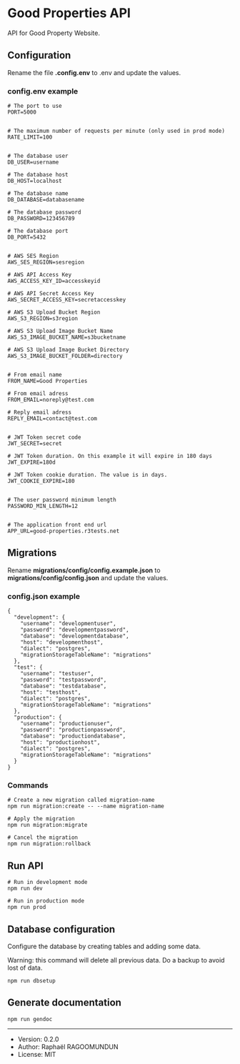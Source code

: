 # Good Properties API

API for Good Property Website.

## Configuration

Rename the file **.config.env** to .env and update the values.

### config.env example

```
# The port to use
PORT=5000


# The maximum number of requests per minute (only used in prod mode)
RATE_LIMIT=100


# The database user
DB_USER=username

# The database host
DB_HOST=localhost

# The database name
DB_DATABASE=databasename

# The database password
DB_PASSWORD=123456789

# The database port
DB_PORT=5432


# AWS SES Region
AWS_SES_REGION=sesregion

# AWS API Access Key
AWS_ACCESS_KEY_ID=accesskeyid

# AWS API Secret Access Key
AWS_SECRET_ACCESS_KEY=secretaccesskey

# AWS S3 Upload Bucket Region
AWS_S3_REGION=s3region

# AWS S3 Upload Image Bucket Name
AWS_S3_IMAGE_BUCKET_NAME=s3bucketname

# AWS S3 Upload Image Bucket Directory
AWS_S3_IMAGE_BUCKET_FOLDER=directory


# From email name
FROM_NAME=Good Properties

# From email adress
FROM_EMAIL=noreply@test.com

# Reply email adress
REPLY_EMAIL=contact@test.com


# JWT Token secret code
JWT_SECRET=secret

# JWT Token duration. On this example it will expire in 180 days
JWT_EXPIRE=180d

# JWT Token cookie duration. The value is in days.
JWT_COOKIE_EXPIRE=180


# The user password minimum length
PASSWORD_MIN_LENGTH=12


# The application front end url
APP_URL=good-properties.r3tests.net
```

## Migrations

Rename **migrations/config/config.example.json** to **migrations/config/config.json** and update the values.

### config.json example

```
{
  "development": {
    "username": "developmentuser",
    "password": "developmentpassword",
    "database": "developmentdatabase",
    "host": "developmenthost",
    "dialect": "postgres",
    "migrationStorageTableName": "migrations"
  },
  "test": {
    "username": "testuser",
    "password": "testpassword",
    "database": "testdatabase",
    "host": "testhost",
    "dialect": "postgres",
    "migrationStorageTableName": "migrations"
  },
  "production": {
    "username": "productionuser",
    "password": "productionpassword",
    "database": "productiondatabase",
    "host": "productionhost",
    "dialect": "postgres",
    "migrationStorageTableName": "migrations"
  }
}
```

### Commands

```
# Create a new migration called migration-name
npm run migration:create -- --name migration-name

# Apply the migration
npm run migration:migrate

# Cancel the migration
npm run migration:rollback
```

## Run API

```
# Run in development mode
npm run dev

# Run in production mode
npm run prod
```

## Database configuration

Configure the database by creating tables and adding some data.

Warning: this command will delete all previous data. Do a backup to avoid lost of data.

```
npm run dbsetup
```

## Generate documentation

```
npm run gendoc
```

---

- Version: 0.2.0
- Author: Raphaël RAGOOMUNDUN
- License: MIT

